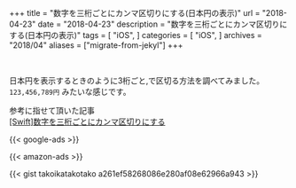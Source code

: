 +++
title = "数字を三桁ごとにカンマ区切りにする(日本円の表示)"
url = "2018-04-23"
date = "2018-04-23"
description = "数字を三桁ごとにカンマ区切りにする(日本円の表示)"
tags = [
  "iOS",
]
categories = [
  "iOS",
]
archives = "2018/04"
aliases = ["migrate-from-jekyl"]
+++

<br>

日本円を表示するときのように3桁ごと,で区切る方法を調べてみました。  
`123,456,789円` みたいな感じです。  

参考に指せて頂いた記事  
[[Swift]数字を三桁ごとにカンマ区切りにする](https://qiita.com/ktanaka117/items/57c43c897fb7040e0980)

<!-- Google Ads -->
{{< google-ads >}}

<!-- Amazon Ads -->
{{< amazon-ads >}}

{{< gist takoikatakotako a261ef58268086e280af08e62966a943 >}}
